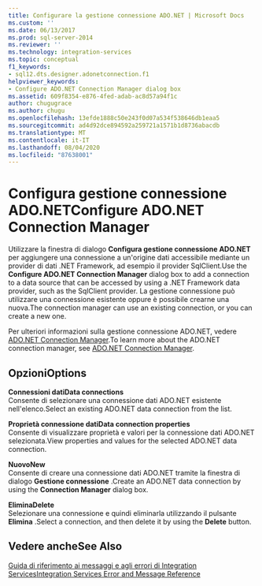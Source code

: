 ```yaml
---
title: Configurare la gestione connessione ADO.NET | Microsoft Docs
ms.custom: ''
ms.date: 06/13/2017
ms.prod: sql-server-2014
ms.reviewer: ''
ms.technology: integration-services
ms.topic: conceptual
f1_keywords:
- sql12.dts.designer.adonetconnection.f1
helpviewer_keywords:
- Configure ADO.NET Connection Manager dialog box
ms.assetid: 609f8354-e876-4fed-adab-ac8d57a94f1c
author: chugugrace
ms.author: chugu
ms.openlocfilehash: 13efde1888c50e243f0d07a534f538646db1eaa5
ms.sourcegitcommit: ad4d92dce894592a259721a1571b1d8736abacdb
ms.translationtype: MT
ms.contentlocale: it-IT
ms.lasthandoff: 08/04/2020
ms.locfileid: "87638001"
---
```

# <a name="configure-adonet-connection-manager"></a><span data-ttu-id="b329c-102">Configura gestione connessione ADO.NET</span><span class="sxs-lookup"><span data-stu-id="b329c-102">Configure ADO.NET Connection Manager</span></span>
  <span data-ttu-id="b329c-103">Utilizzare la finestra di dialogo **Configura gestione connessione ADO.NET** per aggiungere una connessione a un'origine dati accessibile mediante un provider di dati .NET Framework, ad esempio il provider SqlClient.</span><span class="sxs-lookup"><span data-stu-id="b329c-103">Use the **Configure ADO.NET Connection Manager** dialog box to add a connection to a data source that can be accessed by using a .NET Framework data provider, such as the SqlClient provider.</span></span> <span data-ttu-id="b329c-104">La gestione connessione può utilizzare una connessione esistente oppure è possibile crearne una nuova.</span><span class="sxs-lookup"><span data-stu-id="b329c-104">The connection manager can use an existing connection, or you can create a new one.</span></span>  
  
 <span data-ttu-id="b329c-105">Per ulteriori informazioni sulla gestione connessione ADO.NET, vedere [ADO.NET Connection Manager](connection-manager/ado-net-connection-manager.md).</span><span class="sxs-lookup"><span data-stu-id="b329c-105">To learn more about the ADO.NET connection manager, see [ADO.NET Connection Manager](connection-manager/ado-net-connection-manager.md).</span></span>  
  
## <a name="options"></a><span data-ttu-id="b329c-106">Opzioni</span><span class="sxs-lookup"><span data-stu-id="b329c-106">Options</span></span>  
 <span data-ttu-id="b329c-107">**Connessioni dati**</span><span class="sxs-lookup"><span data-stu-id="b329c-107">**Data connections**</span></span>  
 <span data-ttu-id="b329c-108">Consente di selezionare una connessione dati ADO.NET esistente nell'elenco.</span><span class="sxs-lookup"><span data-stu-id="b329c-108">Select an existing ADO.NET data connection from the list.</span></span>  
  
 <span data-ttu-id="b329c-109">**Proprietà connessione dati**</span><span class="sxs-lookup"><span data-stu-id="b329c-109">**Data connection properties**</span></span>  
 <span data-ttu-id="b329c-110">Consente di visualizzare proprietà e valori per la connessione dati ADO.NET selezionata.</span><span class="sxs-lookup"><span data-stu-id="b329c-110">View properties and values for the selected ADO.NET data connection.</span></span>  
  
 <span data-ttu-id="b329c-111">**Nuovo**</span><span class="sxs-lookup"><span data-stu-id="b329c-111">**New**</span></span>  
 <span data-ttu-id="b329c-112">Consente di creare una connessione dati ADO.NET tramite la finestra di dialogo **Gestione connessione** .</span><span class="sxs-lookup"><span data-stu-id="b329c-112">Create an ADO.NET data connection by using the **Connection Manager** dialog box.</span></span>  
  
 <span data-ttu-id="b329c-113">**Elimina**</span><span class="sxs-lookup"><span data-stu-id="b329c-113">**Delete**</span></span>  
 <span data-ttu-id="b329c-114">Selezionare una connessione e quindi eliminarla utilizzando il pulsante **Elimina** .</span><span class="sxs-lookup"><span data-stu-id="b329c-114">Select a connection, and then delete it by using the **Delete** button.</span></span>  
  
## <a name="see-also"></a><span data-ttu-id="b329c-115">Vedere anche</span><span class="sxs-lookup"><span data-stu-id="b329c-115">See Also</span></span>  
 [<span data-ttu-id="b329c-116">Guida di riferimento ai messaggi e agli errori di Integration Services</span><span class="sxs-lookup"><span data-stu-id="b329c-116">Integration Services Error and Message Reference</span></span>](../../2014/integration-services/integration-services-error-and-message-reference.md)  
  
  
